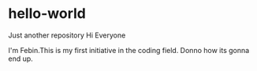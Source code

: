# hello-world
Just another repository
Hi Everyone

I'm Febin.This is my first initiative in the coding field.
Donno how its gonna end up.
